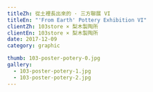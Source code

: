 ```yaml
---
titleZh: 從土裡長出來的 · 三方聯展 VI
titleEn: "'From Earth' Pottery Exhibition VI"
clientZh: 103store × 梨木製陶所
clientEn: 103store × 梨木製陶所
date: 2017-12-09
category: graphic

thumb: 103-poster-potery-0.jpg
gallery:
  - 103-poster-potery-1.jpg
  - 103-poster-potery-2.jpg
---
```

